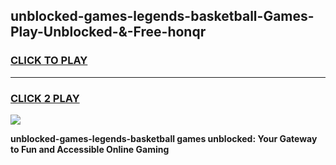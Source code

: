 
## unblocked-games-legends-basketball-Games-Play-Unblocked-&-Free-honqr
<h3>
<a href="https://premium76.site?title=unblocked-games-legends-basketball&ref=24A">CLICK TO PLAY</a></h3>
<hr>

<h3>
<a href="https://premium76.site?title=unblocked-games-legends-basketball&ref=24A">CLICK 2 PLAY</a>
  
</h3>

<a href="https://premium76.site?title=unblocked-games-legends-basketball&ref=24A"><img src="https://clearcache.store/games.png"></a>


**unblocked-games-legends-basketball games unblocked: Your Gateway to Fun and Accessible Online Gaming**
